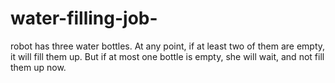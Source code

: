 # water-filling-job-
robot has three water bottles. At any point, if at least two of them are empty, it will fill them up. But if at most one bottle is empty, she will wait, and not fill them up now.
